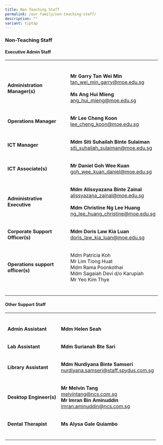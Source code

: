 ```yaml
---
title: Non Teaching Staff
permalink: /our-family/non-teaching-staff/
description: ""
variant: tiptap
---
```

<h3><strong>Non-Teaching Staff</strong></h3>
<h4><strong>Executive Admin Staff</strong></h4>
<table style="minWidth: 50px">
<colgroup>
<col>
<col>
</colgroup>
<tbody>
<tr>
<th rowspan="1" colspan="1">
<p></p>
</th>
<th rowspan="1" colspan="1">
<p></p>
</th>
</tr>
<tr>
<td rowspan="1" colspan="1">
<p><strong>Administration Manager(s)</strong>
</p>
</td>
<td rowspan="1" colspan="1">
<p><strong>Mr Garry Tan Wei Min</strong>
<br><a href="tan_wei_min_garry@moe.edu.sg" rel="noopener noreferrer nofollow" target="_blank">tan_wei_min_garry@moe.edu.sg</a>
<br>
<br><strong>Ms Ang Hui Mieng</strong>
<br><a href="ang_hui_mieng@moe.edu.sg" rel="noopener noreferrer nofollow" target="_blank">ang_hui_mieng@moe.edu.sg</a>
</p>
</td>
</tr>
<tr>
<td rowspan="1" colspan="1">
<p><strong>Operations Manager</strong>
</p>
</td>
<td rowspan="1" colspan="1">
<p><strong>Mr Lee Cheng Koon</strong>
<br><a href="lee_cheng_koon@moe.edu.sg" rel="noopener noreferrer nofollow" target="_blank">lee_cheng_koon@moe.edu.sg</a>
</p>
</td>
</tr>
<tr>
<td rowspan="1" colspan="1">
<p><strong>ICT Manager</strong>
</p>
</td>
<td rowspan="1" colspan="1">
<p><strong>Mdm Siti Suhailah Binte Sulaiman</strong>
<br><a href="siti_suhailah_sulaiman@moe.edu.sg" rel="noopener noreferrer nofollow" target="_blank">siti_suhailah_sulaiman@moe.edu.sg</a>
<br>
</p>
</td>
</tr>
<tr>
<td rowspan="1" colspan="1">
<p><strong>ICT Associate(s)</strong>
</p>
</td>
<td rowspan="1" colspan="1">
<p><strong>Mr Daniel Goh Wee Kuan</strong>
<br><a href="goh_wee_kuan_daniel@moe.edu.sg" rel="noopener noreferrer nofollow" target="_blank">goh_wee_kuan_daniel@moe.edu.sg</a>
</p>
</td>
</tr>
<tr>
<td rowspan="1" colspan="1">
<p><strong>Administrative Executive</strong>
</p>
</td>
<td rowspan="1" colspan="1">
<p><strong>Mdm Alissyazana Binte Zainal</strong>
<br><a href="alissyazana_zainal@moe.edu.sg" rel="noopener noreferrer nofollow" target="_blank">alissyazana_zainal@moe.edu.sg</a>
<br>
<br><strong>Mdm Christine Ng Lee Huang</strong>
<br><a href="ng_lee_huang_christine@moe.edu.sg" rel="noopener noreferrer nofollow" target="_blank">ng_lee_huang_christine@moe.edu.sg</a>
</p>
</td>
</tr>
<tr>
<td rowspan="1" colspan="1">
<p><strong>Corporate Support Officer(s)</strong>
</p>
</td>
<td rowspan="1" colspan="1">
<p><strong>Mdm Doris Law Kia Luan</strong>
<br><a href="doris_law_kia_luan@moe.edu.sg" rel="noopener noreferrer nofollow" target="_blank">doris_law_kia_luan@moe.edu.sg</a>
</p>
</td>
</tr>
<tr>
<td rowspan="1" colspan="1">
<p><strong>Operations support officer(s)</strong>
</p>
</td>
<td rowspan="1" colspan="1">
<p>Mdm Patricia Koh
<br>Mr Lim Tiong Huat
<br>Mdm Rama Poonkothai
<br>Mdm Sagaiah Devi d/o Karupiah
<br>Mr Yeo Kim Thye</p>
</td>
</tr>
<tr>
<td rowspan="1" colspan="1">
<p></p>
</td>
<td rowspan="1" colspan="1">
<p></p>
</td>
</tr>
</tbody>
</table>
<h4><strong>Other Support Staff</strong></h4>
<table style="minWidth: 50px">
<colgroup>
<col>
<col>
</colgroup>
<tbody>
<tr>
<th rowspan="1" colspan="1">
<p></p>
</th>
<th rowspan="1" colspan="1">
<p></p>
</th>
</tr>
<tr>
<td rowspan="1" colspan="1">
<p><strong>Admin Assistant</strong>
</p>
</td>
<td rowspan="1" colspan="1">
<p><strong>Mdm Helen Seah</strong>
</p>
</td>
</tr>
<tr>
<td rowspan="1" colspan="1">
<p><strong>Lab Assistant</strong>
</p>
</td>
<td rowspan="1" colspan="1">
<p><strong>Mdm Surianah Bte Sari</strong>
</p>
</td>
</tr>
<tr>
<td rowspan="1" colspan="1">
<p><strong>Library Assistant</strong>
</p>
</td>
<td rowspan="1" colspan="1">
<p><strong>Mdm Nurdiyana Binte Samseri</strong>
<br><a href="nurdiyana.samseri@staff.spydus.com.sg" rel="noopener noreferrer nofollow" target="_blank">nurdiyana.samseri@staff.spydus.com.sg</a>
</p>
</td>
</tr>
<tr>
<td rowspan="1" colspan="1">
<p><strong>Desktop Engineer(s)</strong>
</p>
</td>
<td rowspan="1" colspan="1">
<p><strong>Mr Melvin Tang</strong>
<br><a href="melvintang@ncs.com.sg" rel="noopener noreferrer nofollow" target="_blank">melvintang@ncs.com.sg</a> 
<br><strong>Mr Imran Bin Aminuddin</strong>
<br><a href="imran.aminuddin@ncs.com.sg" rel="noopener noreferrer nofollow" target="_blank">imran.aminuddin@ncs.com.sg</a>
</p>
</td>
</tr>
<tr>
<td rowspan="1" colspan="1">
<p><strong>Dental Therapist</strong>
</p>
</td>
<td rowspan="1" colspan="1">
<p><strong>Ms Alysa Gale Quiambo</strong>
</p>
</td>
</tr>
<tr>
<td rowspan="1" colspan="1">
<p></p>
</td>
<td rowspan="1" colspan="1">
<p></p>
</td>
</tr>
</tbody>
</table>
<p></p>